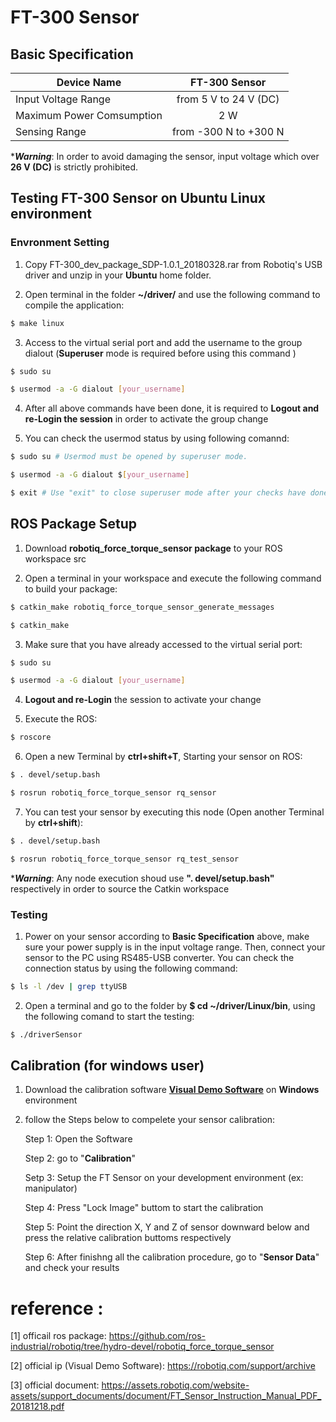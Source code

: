# FT-300 Sensor

## Basic Specification

   Device Name                   | FT-300 Sensor
   ------------------------------|:-------------------------------:| 
   Input Voltage Range           | from 5 V to 24 V (DC)
   Maximum Power Comsumption     | 2 W
   Sensing Range                 | from -300 N to +300 N

   ****Warning***: In order to avoid damaging the sensor, input voltage which over **26 V (DC)** is strictly prohibited.

## Testing FT-300 Sensor on Ubuntu Linux environment

### Envronment Setting

1. Copy FT-300_dev_package_SDP-1.0.1_20180328.rar from Robotiq's USB driver and unzip in your **Ubuntu** home folder.

2. Open terminal in the folder **~/driver/** and use the following command to compile the application:

```bash
$ make linux
```
3. Access to the virtual serial port and add the username to the group dialout  (**Superuser** mode is required before using this command )

```bash
$ sudo su

$ usermod -a -G dialout [your_username]
```

4. After all above commands have been done, it is required to **Logout and re-Login the session** in order to activate the group change

5. You can check the usermod status by using following comannd:

```bash
$ sudo su # Usermod must be opened by superuser mode.

$ usermod -a -G dialout $[your_username]

$ exit # Use "exit" to close superuser mode after your checks have done.
```


## ROS Package Setup

1. Download **robotiq_force_torque_sensor package** to your ROS workspace src  

2. Open a terminal in your workspace and execute the following command to build your package:

```bash
$ catkin_make robotiq_force_torque_sensor_generate_messages

$ catkin_make
```

3. Make sure that you have already accessed to the virtual serial port:

```bash
$ sudo su

$ usermod -a -G dialout [your_username]
```

4. **Logout and re-Login** the session to activate your change

5. Execute the ROS:

```bash
$ roscore
```

6. Open a new Terminal by **ctrl+shift+T**, Starting your sensor on ROS:

```bash
$ . devel/setup.bash

$ rosrun robotiq_force_torque_sensor rq_sensor
```

7. You can test your sensor by executing this node (Open another Terminal by **ctrl+shift**):

```bash
$ . devel/setup.bash

$ rosrun robotiq_force_torque_sensor rq_test_sensor
```
****Warning***: Any node execution shoud use **". devel/setup.bash"** respectively in order to source the Catkin  workspace




### Testing

1. Power on your sensor according to **Basic Specification** above, make sure your power supply is in the input voltage range. Then, connect your sensor to the PC using RS485-USB converter. You can check the connection status by using the following command:

```bash
$ ls -l /dev | grep ttyUSB
```

2. Open a terminal and go to the folder by **$ cd ~/driver/Linux/bin**, using the following comand to start the testing:

```bash
$ ./driverSensor
```


## Calibration (for windows user)

1. Download the calibration software [**Visual Demo Software**](https://robotiq.com/support/archive/) on **Windows** environment

2. follow the Steps below to compelete your sensor calibration:

   Step 1: Open the Software

   Step 2: go to "**Calibration**" 

   Setp 3: Setup the FT Sensor on  your development environment (ex: manipulator) 

   Step 4: Press "Lock Image" buttom to start the calibration 

   Step 5: Point the direction X, Y and Z of sensor downward below and press the relative calibration buttoms respectively 

   Step 6: After finishng all the calibration procedure, go to "**Sensor Data**" and check your results

# reference :
 
 [1] officail ros package: https://github.com/ros-industrial/robotiq/tree/hydro-devel/robotiq_force_torque_sensor
 
 [2] official ip (Visual Demo Software): https://robotiq.com/support/archive
 
 [3] official document: https://assets.robotiq.com/website-assets/support_documents/document/FT_Sensor_Instruction_Manual_PDF_20181218.pdf
